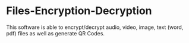 # Files-Encryption-Decryption
This software is able to encrypt/decrypt audio, video, image, text (word, pdf) files as well as generate QR Codes.
